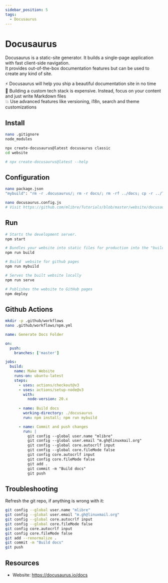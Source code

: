 ```yaml
---
sidebar_position: 5
tags:
  - Docusaurus
---
```


# Docusaurus

Docusaurus is a static-site generator. It builds a single-page application with fast client-side navigation.  
It provides out-of-the-box documentation features but can be used to create any kind of site.

⚡️ Docusaurus will help you ship a beautiful documentation site in no time  
💸 Building a custom tech stack is expensive. Instead, focus on your content and just write Markdown files  
💥 Use advanced features like versioning, i18n, search and theme customizations

## Install

```bash
nano .gitignore
node_modules

npx create-docusaurus@latest docusaurus classic
cd website

# npx create-docusaurus@latest --help
```

## Configuration

```bash
nano package.json
"mybuild": "rm -r .docusaurus/; rm -r docs/; rm -rf ../docs; cp -r ../Tutorials docs/; docusaurus build; cp -r build ../docs"

nano docusaurus.config.js
# Visit https://github.com/mlibre/Tutorials/blob/master/website/docusaurus.config.js
```

## Run

```bash
# Starts the development server.
npm start

# Bundles your website into static files for production into the "build" folder
npm run build

# Build  website for github pages
npm run mybuild

# Serves the built website locally
npm run serve

# Publishes the website to GitHub pages
npm deploy
```

## Github Actions

```bash
mkdir -p .github/workflows
nano .github/workflows/npm.yml
```

```yml
name: Generate Docs Folder

on:
  push:
    branches: ['master']

jobs:
  build:
    name: Make Website
    runs-on: ubuntu-latest
    steps:
      - uses: actions/checkout@v3
      - uses: actions/setup-node@v3
        with:
          node-version: 20.x
      
      - name: Build docs
        working-directory: ./docusaurus
        run: npm install; npm run mybuild

      - name: Commit and push changes
        run: |
          git config --global user.name "mlibre"
          git config --global user.email "m.gh@linuxmail.org"
          git config --global core.autocrlf input
          git config --global core.fileMode false
          git config core.autocrlf input
          git config core.fileMode false
          git add .
          git commit -m "Build docs"
          git push
```

## Troubleshooting

Refresh the git repo, if anything is wrong with it:

```bash
git config --global user.name "mlibre"
git config --global user.email "m.gh@linuxmail.org"
git config --global core.autocrlf input
git config --global core.fileMode false
git config core.autocrlf input
git config core.fileMode false
git add --renormalize .
git commit -m "Build docs"
git push
```

## Resources

- Website: <https://docusaurus.io/docs>
